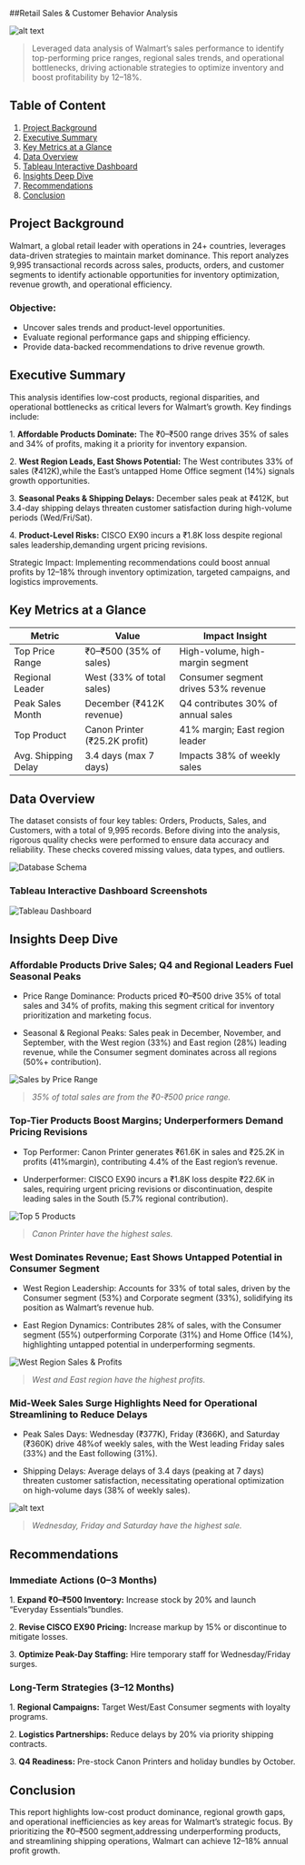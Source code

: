 ##Retail Sales & Customer Behavior Analysis


![alt text](https://upload.wikimedia.org/wikipedia/commons/thumb/c/ca/Walmart_logo.svg/1200px-Walmart_logo.svg.png)

> Leveraged data analysis of Walmart’s sales performance to identify top-performing price ranges, regional sales trends, and operational bottlenecks, driving actionable strategies to optimize inventory and boost profitability by 12–18%. 


## Table of Content 
1. [Project Background](​#project-background)
2. [Executive Summary​](#executive-summary) 
3. [Key Metrics at a Glance​](#key-metrics-at-a-glance) 
4. [Data Overview​](#data-overview)
5. [Tableau Interactive Dashboard](https://github.com/lakshaykamat/Walmart-Sales-Performance-Analysis/blob/master/README.md#tableau-interactive-dashboard-screenshots)
6. [Insights Deep Dive​](#insights-deep-dive)
7. [Recommendations​](#recommendation)
8. [Conclusion​](#conclusions)

## Project Background

Walmart, a global retail leader with operations in 24+ countries, leverages data-driven strategies to maintain market dominance. This report analyzes 9,995 transactional records across sales, products, orders, and customer segments to identify actionable opportunities for inventory optimization, revenue growth, and operational efficiency. 

### Objective:
- Uncover sales trends and product-level opportunities.
- Evaluate regional performance gaps and shipping efficiency.
- Provide data-backed recommendations to drive revenue growth.

## Executive Summary

This analysis identifies low-cost products, regional disparities, and operational bottlenecks as critical levers for Walmart’s growth. Key findings include: 

1.​ **Affordable Products Dominate:** The ₹0–₹500 range drives 35% of sales and 34% of profits, making it a priority for inventory expansion. 

2.​ **West Region Leads, East Shows Potential:** The West contributes 33% of sales (₹412K),while the East’s untapped Home Office segment (14%) signals growth opportunities. 

3.​ **Seasonal Peaks & Shipping Delays:** December sales peak at ₹412K, but 3.4-day shipping delays threaten customer satisfaction during high-volume periods (Wed/Fri/Sat). 

4.​ **Product-Level Risks:** CISCO EX90 incurs a ₹1.8K loss despite regional sales leadership,demanding urgent pricing revisions. 

Strategic Impact: Implementing recommendations could boost annual profits by 12–18% through inventory optimization, targeted campaigns, and logistics improvements. 

## Key Metrics at a Glance
|  Metric  | Value  | Impact Insight  |
| -- | -- | -- |
|  Top Price Range  | ₹0–₹500 (35% of sales)  | High-volume, high-margin segment  |
|  Regional Leader  | West (33% of total sales)  | Consumer segment drives 53% revenue  |
|  Peak Sales Month  | December (₹412K revenue)  | Q4 contributes 30% of annual sales  |
|  Top Product  | Canon Printer (₹25.2K profit)  | 41% margin; East region leader  |
|  Avg. Shipping Delay  | 3.4 days (max 7 days)  | Impacts 38% of weekly sales  |


## Data Overview

The dataset consists of four key tables: Orders, Products, Sales, and Customers, with a total of 9,995 records. Before diving into the analysis, rigorous quality checks were performed to ensure data accuracy and reliability. These checks covered missing values, data types, and outliers. 


![Database Schema](assets/DB.svg)  

### Tableau Interactive Dashboard Screenshots


![Tableau Dashboard](assets/dashboard.png)

## Insights Deep Dive

### Affordable Products Drive Sales; Q4 and Regional Leaders Fuel Seasonal Peaks 

- Price Range Dominance: Products priced ₹0–₹500 drive 35% of total sales and 34% of profits, making this segment critical for inventory prioritization and marketing focus. 

- Seasonal & Regional Peaks: Sales peak in December, November, and September, with the West region (33%) and East region (28%) leading revenue, while the Consumer segment dominates across all regions (50%+ contribution). 

![Sales by Price Range](assets/chart1.png)  
> *35% of total sales are from the ₹0-₹500 price range.*  

### Top-Tier Products Boost Margins; Underperformers Demand Pricing Revisions

- Top Performer: Canon Printer generates ₹61.6K in sales and ₹25.2K in profits (41%margin), contributing 4.4% of the East region’s revenue. 

- Underperformer: CISCO EX90 incurs a ₹1.8K loss despite ₹22.6K in sales, requiring urgent pricing revisions or discontinuation, despite leading sales in the South (5.7% regional contribution). 


![Top 5 Products](assets/top_5_products.png)
> *Canon Printer have the highest sales.*

### West Dominates Revenue; East Shows Untapped Potential in Consumer Segment 

- West Region Leadership: Accounts for 33% of total sales, driven by the Consumer segment (53%) and Corporate segment (33%), solidifying its position as Walmart’s revenue hub. 

- East Region Dynamics: Contributes 28% of sales, with the Consumer segment (55%) outperforming Corporate (31%) and Home Office (14%), highlighting untapped potential in underperforming segments. 


![West Region Sales & Profits](assets/west_sales_profit.png)  
> *West and East region have the highest profits.*

### Mid-Week Sales Surge Highlights Need for Operational Streamlining to Reduce Delays 
- Peak Sales Days: Wednesday (₹377K), Friday (₹366K), and Saturday (₹360K) drive 48%of weekly sales, with the West leading Friday sales (33%) and the East following (31%). 

- Shipping Delays: Average delays of 3.4 days (peaking at 7 days) threaten customer satisfaction, necessitating operational optimization on high-volume days (38% of weekly sales). 


![alt text](assets/orders.png)
> *Wednesday, Friday and Saturday have the highest sale.*

## Recommendations

### Immediate Actions (0–3 Months)

1.​ **Expand ₹0–₹500 Inventory:** Increase stock by 20% and launch “Everyday Essentials”bundles. 

2.​ **Revise CISCO EX90 Pricing:** Increase markup by 15% or discontinue to mitigate losses.

3.​ **Optimize Peak-Day Staffing:** Hire temporary staff for Wednesday/Friday surges.

### Long-Term Strategies (3–12 Months)

1.​ **Regional Campaigns:** Target West/East Consumer segments with loyalty programs.

2.​ **Logistics Partnerships:** Reduce delays by 20% via priority shipping contracts.

3.​ **Q4 Readiness:** Pre-stock Canon Printers and holiday bundles by October.

## Conclusion

This report highlights low-cost product dominance, regional growth gaps, and operational inefficiencies as key areas for Walmart’s strategic focus. By prioritizing the ₹0–₹500 segment,addressing underperforming products, and streamlining shipping operations, Walmart can achieve 12–18% annual profit growth. 


